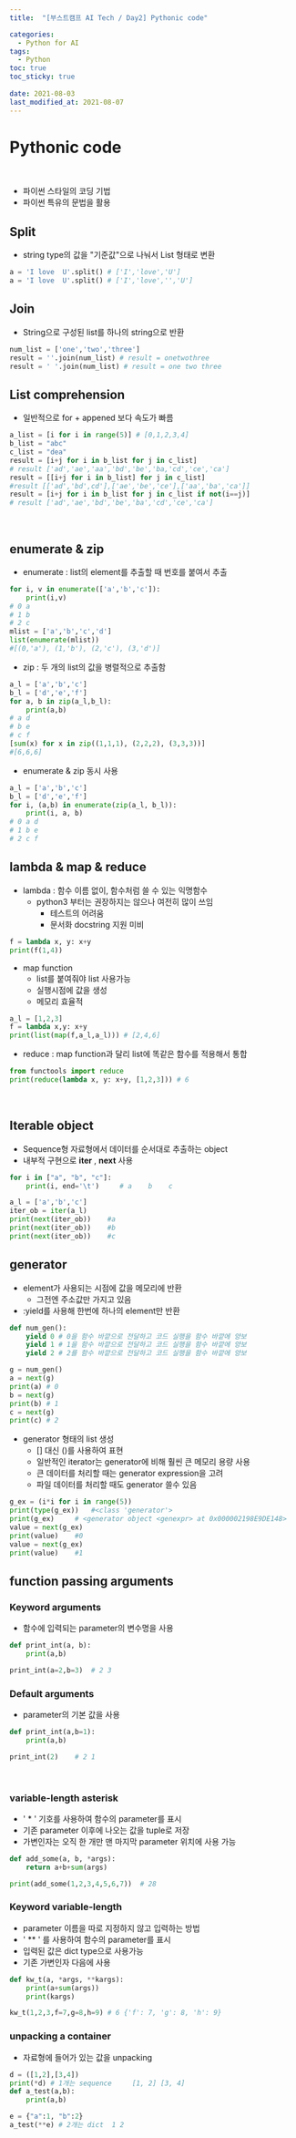 ```yaml
---
title:  "[부스트캠프 AI Tech / Day2] Pythonic code"

categories:
  - Python for AI
tags:
  - Python
toc: true
toc_sticky: true
 
date: 2021-08-03
last_modified_at: 2021-08-07
---
```


# Pythonic code  
<br>

* 파이썬 스타일의 코딩 기법  
* 파이썬 특유의 문법을 활용    
## Split  
* string type의 값을 "기준값"으로 나눠서 List 형태로 변환  
```python
a = 'I love  U'.split() # ['I','love','U']
a = 'I love  U'.split() # ['I','love','','U']
```  
## Join  
* String으로 구성된 list를 하나의 string으로 반환  
```python
num_list = ['one','two','three']
result = ''.join(num_list) # result = onetwothree
result = ' '.join(num_list) # result = one two three
```  
## List comprehension  
* 일반적으로 for + appened 보다 속도가 빠름  
```python
a_list = [i for i in range(5)] # [0,1,2,3,4]
b_list = "abc"
c_list = "dea"
result = [i+j for i in b_list for j in c_list]
# result ['ad','ae','aa','bd','be','ba,'cd','ce','ca']
result = [[i+j for i in b_list] for j in c_list]
#result [['ad','bd',cd'],['ae','be','ce'],['aa','ba','ca']]
result = [i+j for i in b_list for j in c_list if not(i==j)]
# result ['ad','ae','bd','be','ba','cd','ce','ca'] 
```  
<br>  

## enumerate & zip  
* enumerate : list의 element를 추출할 때 번호를 붙여서 추출  
```python
for i, v in enumerate(['a','b','c']):
	print(i,v)
# 0 a
# 1 b
# 2 c
mlist = ['a','b','c','d']
list(enumerate(mlist))
#[(0,'a'), (1,'b'), (2,'c'), (3,'d')]
```  

* zip : 두 개의 list의 값을 병렬적으로 추출함  
```python
a_l = ['a','b','c']
b_l = ['d','e','f']
for a, b in zip(a_l,b_l):
	print(a,b)
# a d
# b e
# c f
[sum(x) for x in zip((1,1,1), (2,2,2), (3,3,3))]
#[6,6,6]
```  

* enumerate & zip 동시 사용  
```python
a_l = ['a','b','c']
b_l = ['d','e','f']
for i, (a,b) in enumerate(zip(a_l, b_l)):
	print(i, a, b)
# 0 a d
# 1 b e
# 2 c f
```  

## lambda & map & reduce  
* lambda : 함수 이름 없이, 함수처럼 쓸 수 있는 익명함수  
	* python3  부터는 권장하지는 않으나 여전히 많이 쓰임  
		* 테스트의 어려움  
		* 문서화 docstring 지원 미비  
```python
f = lambda x, y: x+y
print(f(1,4))
```  

* map function  
	* list를 붙여줘야 list 사용가능  
	* 실행시점에 값을 생성  
	* 메모리 효율적  
```python
a_l = [1,2,3]
f = lambda x,y: x+y
print(list(map(f,a_l,a_l))) # [2,4,6]
```  
* reduce : map function과 달리 list에 똑같은 함수를 적용해서 통합  
```python
from functools import reduce
print(reduce(lambda x, y: x+y, [1,2,3])) # 6
```  
<br>

## Iterable object  
* Sequence형 자료형에서 데이터를 순서대로 추출하는 object  
* 내부적 구현으로 __iter__ , __next__ 사용  
```python
for i in ["a", "b", "c"]:
	print(i, end='\t')	   # a    b    c
```  
```python
a_l = ['a','b','c']
iter_ob = iter(a_l)
print(next(iter_ob))	#a
print(next(iter_ob))	#b
print(next(iter_ob))	#c
```  
## generator  
* element가 사용되는 시점에 값을 메모리에 반환  
	* 그전엔 주소값만 가지고 있음  
* :yield를 사용해 한번에 하나의 element만 반환  
```python
def num_gen():
	yield 0 # 0을 함수 바깥으로 전달하고 코드 실행을 함수 바깥에 양보
	yield 1 # 1을 함수 바깥으로 전달하고 코드 실행을 함수 바깥에 양보
	yield 2 # 2를 함수 바깥으로 전달하고 코드 실행을 함수 바깥에 양보
```  
```python
g = num_gen()
a = next(g)
print(a) # 0
b = next(g)
print(b) # 1
c = next(g)
print(c) # 2
```  
* generator 형태의 list 생성  
	* [] 대신 ()를 사용하여 표현  
	* 일반적인 iterator는 generator에 비해 훨씬 큰 메모리 용량 사용  
	* 큰 데이터를 처리할 때는 generator expression을 고려  
	* 파일 데이터를 처리할 때도 generator 쓸수 있음   
``` python
g_ex = (i*i for i in range(5))
print(type(g_ex))	#<class 'generator'>
print(g_ex)		# <generator object <genexpr> at 0x000002198E9DE148>
value = next(g_ex)
print(value)	#0
value = next(g_ex)
print(value)	#1
```  
## function passing arguments  
### Keyword arguments  
* 함수에 입력되는 parameter의 변수명을 사용  
```python
def print_int(a, b):
	print(a,b)
```  
```python
print_int(a=2,b=3)	# 2 3
```  
### Default arguments  
* parameter의 기본 값을 사용  
```python
def print_int(a,b=1):
	print(a,b)
```  
```python
print_int(2)	# 2 1
```  
<br>

### variable-length asterisk  
* ' * ' 기호를 사용하여 함수의 parameter를 표시  
* 기존 parameter 이후에 나오는 값을 tuple로 저장  
* 가변인자는 오직 한 개만 맨 마지막 parameter 위치에 사용 가능  
```python
def add_some(a, b, *args):
	return a+b+sum(args)
```  
```python
print(add_some(1,2,3,4,5,6,7))	# 28
```  
### Keyword variable-length  
* parameter 이름을 따로 지정하지 않고 입력하는 방법
* ' ** ' 를 사용하여 함수의 parameter를 표시  
* 입력된 값은 dict type으로 사용가능  
* 기존 가변인자 다음에 사용  
```python
def kw_t(a, *args, **kargs):
	print(a+sum(args))
	print(kargs)
```  
```python
kw_t(1,2,3,f=7,g=8,h=9)	# 6 {'f': 7, 'g': 8, 'h': 9}
```  
### unpacking a container  
* 자료형에 들어가 있는 값을 unpacking  
```python
d = ([1,2],[3,4])
print(*d) # 1개는 sequence	 [1, 2] [3, 4]
def a_test(a,b):
	print(a,b)
```  
```python
e = {"a":1, "b":2}
a_test(**e) # 2개는 dict	1 2
```  
